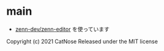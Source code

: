 # main
- [zenn-dev/zenn-editor](https://github.com/zenn-dev/zenn-editor/tree/master/packages/zenn-cli/styles) を使っています

Copyright (c) 2021 CatNose
Released under the MIT license
